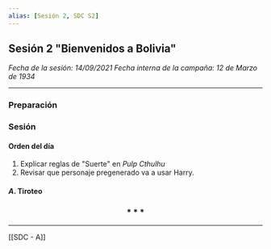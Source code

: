 ```yaml
---
alias: [Sesión 2, SDC S2]
---
```


## Sesión 2 "Bienvenidos a Bolivia"

_Fecha de la sesión: 14/09/2021_
_Fecha interna de la campaña: 12 de Marzo de 1934_

---

### Preparación

### Sesión

#### Orden del día
1. Explicar reglas de "Suerte" en _Pulp Cthulhu_
2. Revisar que personaje pregenerado va a usar Harry.


#### $A$. Tiroteo

<div align='center'>
	<h3> * * * </h3>
</div>

---

[[SDC - A]]
